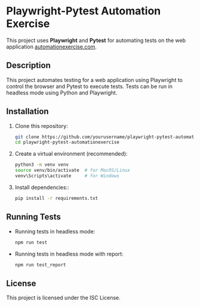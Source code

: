 # Playwright-Pytest Automation Exercise

This project uses **Playwright** and **Pytest** for automating tests on the web application [automationexercise.com](https://automationexercise.com).

## Description

This project automates testing for a web application using Playwright to control the browser and Pytest to execute tests. Tests can be run in headless mode using Python and Playwright.

## Installation

1. Clone this repository:
   ```bash
   git clone https://github.com/yourusername/playwright-pytest-automationexercise.git
   cd playwright-pytest-automationexercise

2. Create a virtual environment (recommended):
    ```bash
    python3 -m venv venv
    source venv/bin/activate  # for MacOS/Linux
    venv\Scripts\activate     # for Windows

3. Install dependencies::
    ```bash
    pip install -r requirements.txt

## Running Tests
- Running tests in headless mode:
    ```bash
    npm run test

- Running tests in headless mode with report:
    ```bash
    npm run test_report

## License

This project is licensed under the ISC License.